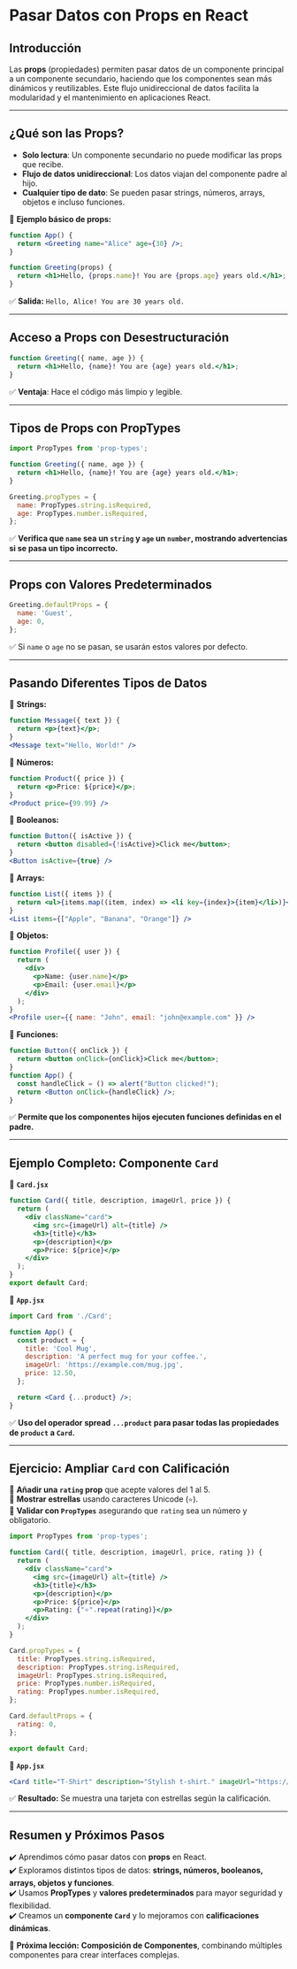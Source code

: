 # Pasar Datos con Props en React

## **Introducción**

Las **props** (propiedades) permiten pasar datos de un componente principal a un componente secundario, haciendo que los componentes sean más dinámicos y reutilizables. Este flujo unidireccional de datos facilita la modularidad y el mantenimiento en aplicaciones React.

---

## **¿Qué son las Props?**

- **Solo lectura**: Un componente secundario no puede modificar las props que recibe.
- **Flujo de datos unidireccional**: Los datos viajan del componente padre al hijo.
- **Cualquier tipo de dato**: Se pueden pasar strings, números, arrays, objetos e incluso funciones.

🔹 **Ejemplo básico de props:**
```jsx
function App() {
  return <Greeting name="Alice" age={30} />;
}

function Greeting(props) {
  return <h1>Hello, {props.name}! You are {props.age} years old.</h1>;
}
```
✅ **Salida:** `Hello, Alice! You are 30 years old.`

---

## **Acceso a Props con Desestructuración**

```jsx
function Greeting({ name, age }) {
  return <h1>Hello, {name}! You are {age} years old.</h1>;
}
```
✅ **Ventaja**: Hace el código más limpio y legible.

---

## **Tipos de Props con PropTypes**

```jsx
import PropTypes from 'prop-types';

function Greeting({ name, age }) {
  return <h1>Hello, {name}! You are {age} years old.</h1>;
}

Greeting.propTypes = {
  name: PropTypes.string.isRequired,
  age: PropTypes.number.isRequired,
};
```
✅ **Verifica que `name` sea un `string` y `age` un `number`, mostrando advertencias si se pasa un tipo incorrecto.**

---

## **Props con Valores Predeterminados**

```jsx
Greeting.defaultProps = {
  name: 'Guest',
  age: 0,
};
```
✅ Si `name` o `age` no se pasan, se usarán estos valores por defecto.

---

## **Pasando Diferentes Tipos de Datos**

🔹 **Strings:**
```jsx
function Message({ text }) {
  return <p>{text}</p>;
}
<Message text="Hello, World!" />
```

🔹 **Números:**
```jsx
function Product({ price }) {
  return <p>Price: ${price}</p>;
}
<Product price={99.99} />
```

🔹 **Booleanos:**
```jsx
function Button({ isActive }) {
  return <button disabled={!isActive}>Click me</button>;
}
<Button isActive={true} />
```

🔹 **Arrays:**
```jsx
function List({ items }) {
  return <ul>{items.map((item, index) => <li key={index}>{item}</li>)}</ul>;
}
<List items={["Apple", "Banana", "Orange"]} />
```

🔹 **Objetos:**
```jsx
function Profile({ user }) {
  return (
    <div>
      <p>Name: {user.name}</p>
      <p>Email: {user.email}</p>
    </div>
  );
}
<Profile user={{ name: "John", email: "john@example.com" }} />
```

🔹 **Funciones:**
```jsx
function Button({ onClick }) {
  return <button onClick={onClick}>Click me</button>;
}
function App() {
  const handleClick = () => alert("Button clicked!");
  return <Button onClick={handleClick} />;
}
```
✅ **Permite que los componentes hijos ejecuten funciones definidas en el padre.**

---

## **Ejemplo Completo: Componente `Card`**

📂 **`Card.jsx`**
```jsx
function Card({ title, description, imageUrl, price }) {
  return (
    <div className="card">
      <img src={imageUrl} alt={title} />
      <h3>{title}</h3>
      <p>{description}</p>
      <p>Price: ${price}</p>
    </div>
  );
}
export default Card;
```

📂 **`App.jsx`**
```jsx
import Card from './Card';

function App() {
  const product = {
    title: 'Cool Mug',
    description: 'A perfect mug for your coffee.',
    imageUrl: 'https://example.com/mug.jpg',
    price: 12.50,
  };

  return <Card {...product} />;
}
```
✅ **Uso del operador spread `...product` para pasar todas las propiedades de `product` a `Card`.**

---

## **Ejercicio: Ampliar `Card` con Calificación**

📌 **Añadir una `rating` prop** que acepte valores del 1 al 5.  
📌 **Mostrar estrellas** usando caracteres Unicode (`⭐`).  
📌 **Validar con `PropTypes`** asegurando que `rating` sea un número y obligatorio.  

```jsx
import PropTypes from 'prop-types';

function Card({ title, description, imageUrl, price, rating }) {
  return (
    <div className="card">
      <img src={imageUrl} alt={title} />
      <h3>{title}</h3>
      <p>{description}</p>
      <p>Price: ${price}</p>
      <p>Rating: {"⭐".repeat(rating)}</p>
    </div>
  );
}

Card.propTypes = {
  title: PropTypes.string.isRequired,
  description: PropTypes.string.isRequired,
  imageUrl: PropTypes.string.isRequired,
  price: PropTypes.number.isRequired,
  rating: PropTypes.number.isRequired,
};

Card.defaultProps = {
  rating: 0,
};

export default Card;
```

📂 **`App.jsx`**
```jsx
<Card title="T-Shirt" description="Stylish t-shirt." imageUrl="https://example.com/tshirt.jpg" price={19.99} rating={4} />
```
✅ **Resultado:** Se muestra una tarjeta con estrellas según la calificación.

---

## **Resumen y Próximos Pasos**

✔️ Aprendimos cómo pasar datos con **props** en React.  
✔️ Exploramos distintos tipos de datos: **strings, números, booleanos, arrays, objetos y funciones**.  
✔️ Usamos **PropTypes** y **valores predeterminados** para mayor seguridad y flexibilidad.  
✔️ Creamos un **componente `Card`** y lo mejoramos con **calificaciones dinámicas**.  

🚀 **Próxima lección:** **Composición de Componentes**, combinando múltiples componentes para crear interfaces complejas.

